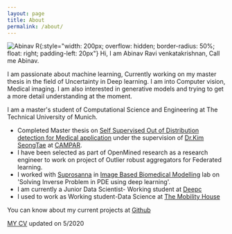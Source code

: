 ```yaml
---
layout: page
title: About
permalink: /about/
---
```


![Abinav R](../resources/me.jpg){:style="width: 200px; overflow: hidden; border-radius: 50%; float: right; padding-left: 20px"}
Hi, I am Abinav Ravi venkatakrishnan, Call me Abinav. 

I am passionate about machine learning, Currently working on my master thesis in the field of Uncertainty in Deep learning.
I am into Computer vision, Medical imaging. I am also interested in generative models and trying to get a more detail understanding at the moment. 

I am a master's student of Computational Science and Engineering at The Technical University of Munich. 

* Completed Master thesis on [Self Supervised Out of Distribution detection for Medical application](../resources/thesis.pdf) under the supervision of [Dr.Kim SeongTae](http://campar.in.tum.de/Main/SeongTae) at [CAMPAR](http://campar.in.tum.de/Chair/ResearchGroupCamp).  
* I have been selected as part of OpenMined research as a research engineer to work on project of Outlier robust aggregators for Federated learning. 
* I worked with [Suprosanna](http://campar.in.tum.de/Main/SuprosannaShit) in [Image Based Biomedical Modelling](http://campar.in.tum.de/Chair/ResearchIBBM) lab on 'Solving Inverse Problem in PDE using deep learning'.
* I am currently a Junior Data Scientist- Working student at [Deepc](http://deepc.ai/)
* I used to work as Working student-Data Science at [The Mobility House](https://www.mobilityhouse.com/int_en/)

You can know about my current projects at [Github](https://github.com/AbinavRavi)

[MY CV](../resources/Abinavresume.pdf) updated on 5/2020

